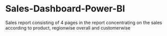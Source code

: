 # Sales-Dashboard-Power-BI
Sales report consisting of 4 pages in the report concentrating on the sales according to product, regionwise overall and customerwise
